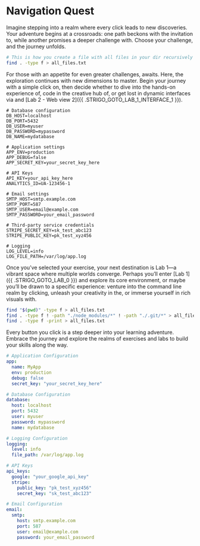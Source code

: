 # Navigation Quest

Imagine stepping into a realm where every click leads to new discoveries. Your adventure begins at a crossroads: one path beckons with the invitation to, while another promises a deeper challenge with. Choose your challenge, and the journey unfolds.

```sh
# This is how you create a file with all files in your dir recursively
find . -type f > all_files.txt
```

For those with an appetite for even greater challenges, awaits. Here, the exploration continues with new dimensions to master. Begin your journey with a simple click on, then decide whether to dive into the hands-on experience of, code in the creative hub of, or get lost in dynamic interfaces via and [Lab 2 - Web view 2]({{ .STRIGO_GOTO_LAB_1_INTERFACE_1 }}).

```
# Database configuration
DB_HOST=localhost
DB_PORT=5432
DB_USER=myuser
DB_PASSWORD=mypassword
DB_NAME=mydatabase

# Application settings
APP_ENV=production
APP_DEBUG=false
APP_SECRET_KEY=your_secret_key_here

# API Keys
API_KEY=your_api_key_here
ANALYTICS_ID=UA-123456-1

# Email settings
SMTP_HOST=smtp.example.com
SMTP_PORT=587
SMTP_USER=email@example.com
SMTP_PASSWORD=your_email_password

# Third-party service credentials
STRIPE_SECRET_KEY=sk_test_abc123
STRIPE_PUBLIC_KEY=pk_test_xyz456

# Logging
LOG_LEVEL=info
LOG_FILE_PATH=/var/log/app.log
```

Once you’ve selected your exercise, your next destination is Lab 1—a vibrant space where multiple worlds converge. Perhaps you’ll enter [Lab 1]({{ .STRIGO_GOTO_LAB_0 }}) and explore its core environment, or maybe you’ll be drawn to a specific experience: venture into the command line realm by clicking, unleash your creativity in the, or immerse yourself in rich visuals with.

```sh
find "$(pwd)" -type f > all_files.txt
find . -type f ! -path "./node_modules/*" ! -path "./.git/*" > all_files.txt
find . -type f -print > all_files.txt
```

Every button you click is a step deeper into your learning adventure. Embrace the journey and explore the realms of exercises and labs to build your skills along the way.

```yaml
# Application Configuration
app:
  name: MyApp
  env: production
  debug: false
  secret_key: "your_secret_key_here"

# Database Configuration
database:
  host: localhost
  port: 5432
  user: myuser
  password: mypassword
  name: mydatabase

# Logging Configuration
logging:
  level: info
  file_path: /var/log/app.log

# API Keys
api_keys:
  google: "your_google_api_key"
  stripe:
    public_key: "pk_test_xyz456"
    secret_key: "sk_test_abc123"

# Email Configuration
email:
  smtp:
    host: smtp.example.com
    port: 587
    user: email@example.com
    password: your_email_password
```
